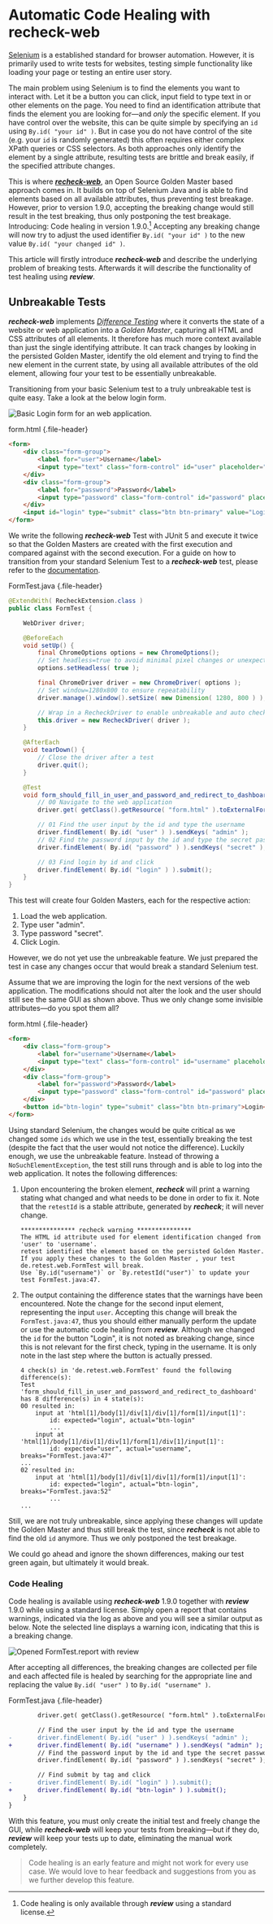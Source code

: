 # Automatic Code Healing with recheck-web

[Selenium](https://selenium.dev/) is a established standard for browser automation. However, it is primarily used to write tests for websites, testing simple functionality like loading your page or testing an entire user story. 

The main problem using Selenium is to find the elements you want to interact with. Let it be a button you can click, input field to type text in or other elements on the page. You need to find an identification attribute that finds the element you are looking for&mdash;and *only* the specific element. If you have control over the website, this can be quite simple by specifying an `id` using `By.id( "your id" )`. But in case you do not have control of the site (e.g. your `id` is randomly generated) this often requires either complex XPath queries or CSS selectors. As both approaches only identify the element by a single attribute, resulting tests are brittle and break easily, if the specified attribute changes.

This is where [***recheck-web***](https://github.com/retest/recheck-web), an Open Source Golden Master based approach comes in. It builds on top of Selenium Java and is able to find elements based on all available attributes, thus preventing test breakage. However, prior to version 1.9.0, accepting the breaking change would still result in the test breaking, thus only postponing the test breakage. Introducing: Code healing in version 1.9.0.[^1] Accepting any breaking change will now try to adjust the used identifier `By.id( "your id" )` to the new value `By.id( "your changed id" )`.

This article will firstly introduce ***recheck-web*** and describe the underlying problem of breaking tests. Afterwards it will describe the functionality of test healing using ***review***.

## Unbreakable Tests

***recheck-web*** implements [*Difference Testing*](https://docs.retest.de/recheck/introduction/) where it converts the state of a website or web application into a *Golden Master*, capturing all HTML and CSS attributes of all elements. It therefore has much more context available than just the single identifying attribute. It can track changes by looking in the persisted Golden Master, identify the old element and trying to find the new element in the current state, by using all available attributes of the old element, allowing four your test to be essentially unbreakable.

Transitioning from your basic Selenium test to a truly unbreakable test is quite easy. Take a look at the below login form.

![Basic Login form for an web application.](assets/images/form.png)

form.html {.file-header}
```html
<form>
    <div class="form-group">
        <label for="user">Username</label>
        <input type="text" class="form-control" id="user" placeholder="Username">
    </div>
    <div class="form-group">
        <label for="password">Password</label>
        <input type="password" class="form-control" id="password" placeholder="Password">
    </div>
    <input id="login" type="submit" class="btn btn-primary" value="Login">
</form>
```

We write the following ***recheck-web*** Test with JUnit 5 and execute it twice so that the Golden Masters are created with the first execution and compared against with the second execution. For a guide on how to transition from your standard Selenium Test to a ***recheck-web*** test, please refer to the [documentation](https://docs.retest.de/recheck-web/introduction/usage/).

FormTest.java {.file-header}
```java
@ExtendWith( RecheckExtension.class )
public class FormTest {

	WebDriver driver;

	@BeforeEach
	void setUp() {
		final ChromeOptions options = new ChromeOptions();
		// Set headless=true to avoid minimal pixel changes or unexpected input 
		options.setHeadless( true );

		final ChromeDriver driver = new ChromeDriver( options );
		// Set window=1280x800 to ensure repeatability
		driver.manage().window().setSize( new Dimension( 1280, 800 ) );

		// Wrap in a RecheckDriver to enable unbreakable and auto checking
		this.driver = new RecheckDriver( driver );
	}

	@AfterEach
	void tearDown() {
		// Close the driver after a test
		driver.quit();
	}

	@Test
	void form_should_fill_in_user_and_password_and_redirect_to_dashboard() throws Exception {
		// 00 Navigate to the web application
		driver.get( getClass().getResource( "form.html" ).toExternalForm() );

		// 01 Find the user input by the id and type the username
		driver.findElement( By.id( "user" ) ).sendKeys( "admin" );
		// 02 Find the password input by the id and type the secret password
		driver.findElement( By.id( "password" ) ).sendKeys( "secret" );

		// 03 Find login by id and click
		driver.findElement( By.id( "login" ) ).submit();
	}
}
```

This test will create four Golden Masters, each for the respective action:

1. Load the web application.
2. Type user "admin".
3. Type password "secret".
4. Click Login.

However, we do not yet use the unbreakable feature. We just prepared the test in case any changes occur that would break a standard Selenium test.

Assume that we are improving the login for the next versions of the web application. The modifications should not alter the look and the user should still see the same GUI as shown above. Thus we only change some invisible attributes&mdash;do you spot them all?

form.html {.file-header}
```html
<form>
    <div class="form-group">
        <label for="username">Username</label>
        <input type="text" class="form-control" id="username" placeholder="Username">
    </div>
    <div class="form-group">
        <label for="password">Password</label>
        <input type="password" class="form-control" id="password" placeholder="Password">
    </div>
    <button id="btn-login" type="submit" class="btn btn-primary">Login</button>
</form>
```

Using standard Selenium, the changes would be quite critical as we changed some `ids` which we use in the test, essentially breaking the test (despite the fact that the user would not notice the difference). Luckily enough, we use the unbreakable feature. Instead of throwing a `NoSuchElementException`, the test still runs through and is able to log into the web application. It notes the following differences:

1. Upon encountering the broken element, ***recheck*** will print a warning stating what changed and what needs to be done in order to fix it. Note that the `retestId` is a stable attribute, generated by ***recheck***; it will never change.

    ```plaintext
    *************** recheck warning ***************
    The HTML id attribute used for element identification changed from 'user' to 'username'.
    retest identified the element based on the persisted Golden Master.
    If you apply these changes to the Golden Master , your test de.retest.web.FormTest will break.
    Use `By.id("username")` or `By.retestId("user")` to update your test FormTest.java:47.
    ```
2. The output containing the difference states that the warnings have been encountered. Note the change for the second input element, representing the input `user`. Accepting this change will break the `FormTest.java:47`, thus you should either manually perform the update or use the automatic code healing from ***review***. Although we changed the `id` for the button "Login", it is not noted as breaking change, since this is not relevant for the first check, typing in the username. It is only note in the last step where the button is actually pressed.

    ```plaintext
    4 check(s) in 'de.retest.web.FormTest' found the following difference(s):
    Test 'form_should_fill_in_user_and_password_and_redirect_to_dashboard' has 8 difference(s) in 4 state(s):
    00 resulted in:
    	input at 'html[1]/body[1]/div[1]/div[1]/form[1]/input[1]':
    		id: expected="login", actual="btn-login"
    		...
    	input at 'html[1]/body[1]/div[1]/div[1]/form[1]/div[1]/input[1]':
    		id: expected="user", actual="username", breaks="FormTest.java:47"
    ...
    02 resulted in:
        input at 'html[1]/body[1]/div[1]/div[1]/form[1]/input[1]':
            id: expected="login", actual="btn-login", breaks="FormTest.java:52"
            ...
    ...
    ```
   
Still, we are not truly unbreakable, since applying these changes will update the Golden Master and thus still break the test, since ***recheck*** is not able to find the old `id` anymore. Thus we only postponed the test breakage. 

We could go ahead and ignore the shown differences, making our test green again, but ultimately it would break.

### Code Healing

Code healing is available using ***recheck-web*** 1.9.0 together with ***review*** 1.9.0 while using a standard license. Simply open a report that contains warnings, indicated via the log as above and you will see a similar output as below. Note the selected line displays a warning icon, indicating that this is a breaking change.

![Opened `FormTest.report` with ***review***](assets/images/review-healing.png)

After accepting all differences, the breaking changes are collected per file and each affected file is healed by searching for the appropriate line and replacing the value `By.id( "user" )` to `By.id( "username" )`.

FormTest.java {.file-header}
```diff
        driver.get( getClass().getResource( "form.html" ).toExternalForm() );

        // Find the user input by the id and type the username
-       driver.findElement( By.id( "user" ) ).sendKeys( "admin" );
+       driver.findElement( By.id( "username" ) ).sendKeys( "admin" );
        // Find the password input by the id and type the secret password
        driver.findElement( By.id( "password" ) ).sendKeys( "secret" );

        // Find submit by tag and click
-       driver.findElement( By.id( "login" ) ).submit();
+       driver.findElement( By.id( "btn-login" ) ).submit();
    }
}
```

With this feature, you must only create the initial test and freely change the GUI, while ***recheck-web*** will keep your tests from breaking&mdash;but if they do, ***review*** will keep your tests up to date, eliminating the manual work completely.

> Code healing is an early feature and might not work for every use case. We would love to hear feedback and suggestions from you as we further develop this feature.

[^1]: Code healing is only available through ***review*** using a standard license.

